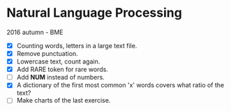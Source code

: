 # Natural Language Processing

2016 autumn - BME 

- [X] Counting words, letters in a large text file.
- [X] Remove punctuation.
- [X] Lowercase text, count again.
- [X] Add RARE token for rare words.
- [ ] Add __NUM__ instead of numbers.
- [X] A dictionary of the first most common 'x' words covers what ratio of the text? 
- [ ] Make charts of the last exercise.
